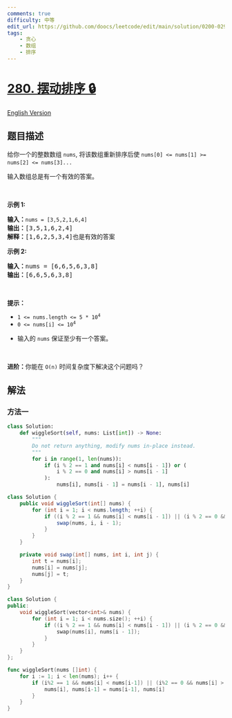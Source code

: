 ```yaml
---
comments: true
difficulty: 中等
edit_url: https://github.com/doocs/leetcode/edit/main/solution/0200-0299/0280.Wiggle%20Sort/README.md
tags:
    - 贪心
    - 数组
    - 排序
---
```


# [280. 摆动排序 🔒](https://leetcode.cn/problems/wiggle-sort)

[English Version](/solution/0200-0299/0280.Wiggle%20Sort/README_EN.md)

## 题目描述

<!-- 这里写题目描述 -->

<p>给你一个的整数数组&nbsp;<code>nums</code>, 将该数组重新排序后使&nbsp;<code>nums[0] &lt;= nums[1] &gt;= nums[2] &lt;= nums[3]...</code>&nbsp;</p>

<p>输入数组总是有一个有效的答案。</p>

<p>&nbsp;</p>

<p><strong>示例 1:</strong></p>

<pre>
<strong>输入：</strong><code>nums = [3,5,2,1,6,4]</code>
<strong>输出：</strong>[3,5,1,6,2,4]
<strong>解释：</strong>[1,6,2,5,3,4]也是有效的答案</pre>

<p><strong>示例 2:</strong></p>

<pre>
<b>输入：</b>nums = [6,6,5,6,3,8]
<b>输出：</b>[6,6,5,6,3,8]
</pre>

<p>&nbsp;</p>

<p><strong>提示：</strong></p>

<p><meta charset="UTF-8" /></p>

<ul>
	<li><code>1 &lt;= nums.length &lt;= 5 * 10<sup>4</sup></code></li>
	<li><code>0 &lt;= nums[i] &lt;= 10<sup>4</sup></code></li>
	<li>
	<p>输入的&nbsp;<code>nums</code> 保证至少有一个答案。</p>
	</li>
</ul>

<p>&nbsp;</p>

<p><b>进阶：</b>你能在&nbsp;<code>O(n)</code>&nbsp;时间复杂度下解决这个问题吗？</p>

## 解法

### 方法一

<!-- tabs:start -->

```python
class Solution:
    def wiggleSort(self, nums: List[int]) -> None:
        """
        Do not return anything, modify nums in-place instead.
        """
        for i in range(1, len(nums)):
            if (i % 2 == 1 and nums[i] < nums[i - 1]) or (
                i % 2 == 0 and nums[i] > nums[i - 1]
            ):
                nums[i], nums[i - 1] = nums[i - 1], nums[i]
```

```java
class Solution {
    public void wiggleSort(int[] nums) {
        for (int i = 1; i < nums.length; ++i) {
            if ((i % 2 == 1 && nums[i] < nums[i - 1]) || (i % 2 == 0 && nums[i] > nums[i - 1])) {
                swap(nums, i, i - 1);
            }
        }
    }

    private void swap(int[] nums, int i, int j) {
        int t = nums[i];
        nums[i] = nums[j];
        nums[j] = t;
    }
}
```

```cpp
class Solution {
public:
    void wiggleSort(vector<int>& nums) {
        for (int i = 1; i < nums.size(); ++i) {
            if ((i % 2 == 1 && nums[i] < nums[i - 1]) || (i % 2 == 0 && nums[i] > nums[i - 1])) {
                swap(nums[i], nums[i - 1]);
            }
        }
    }
};
```

```go
func wiggleSort(nums []int) {
	for i := 1; i < len(nums); i++ {
		if (i%2 == 1 && nums[i] < nums[i-1]) || (i%2 == 0 && nums[i] > nums[i-1]) {
			nums[i], nums[i-1] = nums[i-1], nums[i]
		}
	}
}
```

<!-- tabs:end -->

<!-- end -->
